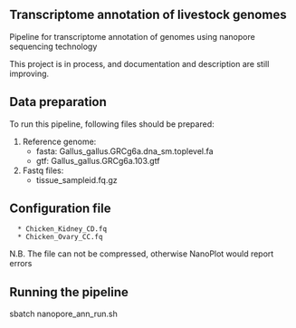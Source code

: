 ## Transcriptome annotation of livestock genomes

Pipeline for transcriptome annotation of genomes using nanopore sequencing technology

This project is in process, and documentation and description are still improving.

## Data preparation
To run this pipeline, following files should be prepared:
  1. Reference genome:
      * fasta: Gallus_gallus.GRCg6a.dna_sm.toplevel.fa
      * gtf: Gallus_gallus.GRCg6a.103.gtf
  2. Fastq files:
      * tissue_sampleid.fq.gz

## Configuration file
      * Chicken_Kidney_CD.fq
      * Chicken_Ovary_CC.fq
N.B. The file can not be compressed, otherwise NanoPlot would report errors

## Running the pipeline
sbatch nanopore_ann_run.sh

